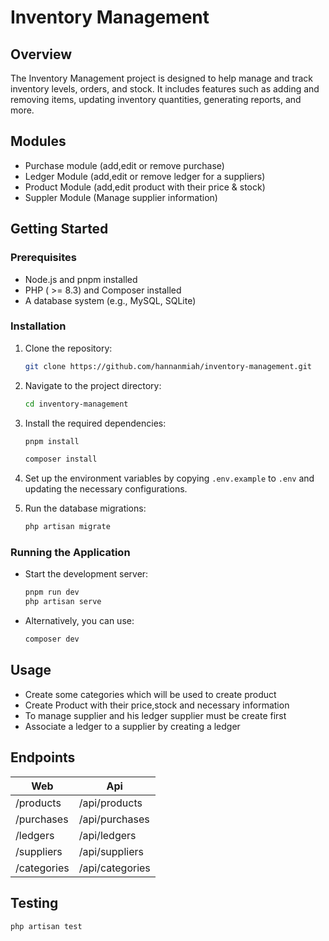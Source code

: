 
# Inventory Management

## Overview
The Inventory Management project is designed to help manage and track inventory levels, orders, and stock. It includes features such as adding and removing items, updating inventory quantities, generating reports, and more.

## Modules
- Purchase module (add,edit or remove purchase)
- Ledger Module (add,edit or remove ledger for a suppliers)
- Product Module (add,edit product with their price & stock)
- Suppler Module (Manage supplier information)

## Getting Started

### Prerequisites
- Node.js and pnpm installed
- PHP ( >= 8.3) and Composer installed
- A database system (e.g., MySQL, SQLite)

### Installation
1. Clone the repository:
   ```bash
   git clone https://github.com/hannanmiah/inventory-management.git
   ```
2. Navigate to the project directory:
   ```bash
   cd inventory-management
   ```
3. Install the required dependencies:
   ```bash
   pnpm install
   ```
   ```bash
   composer install
   ```
4. Set up the environment variables by copying `.env.example` to `.env` and updating the necessary configurations.

5. Run the database migrations:
   ```bash
   php artisan migrate
   ```

### Running the Application
- Start the development server:
  ```bash
  pnpm run dev
  php artisan serve
  ```
- Alternatively, you can use:
  ```bash
  composer dev
  ```

## Usage
- Create some categories which will be used to create product
- Create Product with their price,stock and necessary information
- To manage supplier and his ledger supplier must be create first
- Associate a ledger to a supplier by creating a ledger

## Endpoints
| Web         | Api             |
|-------------|-----------------|
| /products   | /api/products   |
| /purchases  | /api/purchases  |
| /ledgers    | /api/ledgers    |
| /suppliers  | /api/suppliers  |
| /categories | /api/categories |

## Testing
```shell
php artisan test
```

